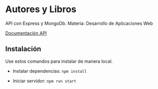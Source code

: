 # Autores y Libros

API con Express y MongoDb. Materia: Desarrollo de Aplicaciones Web

[Documentación API](./docs/api.md)

## Instalación

Use estos comandos para instalar de manera local.

- Instalar dependencias: `npm install`

- Iniciar servidor: `npm run start`
